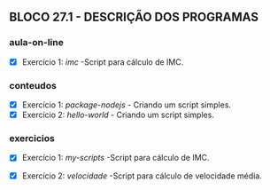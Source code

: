 ## BLOCO 27.1 - DESCRIÇÃO DOS PROGRAMAS

### aula-on-line
- [x] Exercício 1: _imc_ -Script para cálculo de IMC.

### conteudos
- [x] Exercício 1: _package-nodejs_ - Criando um script simples.
- [x] Exercício 2: _hello-world_ - Criando um script simples.

### exercicios
- [x] Exercício 1: _my-scripts_ -Script para cálculo de IMC.
- [x] Exercício 2: _velocidade_ -Script para cálculo de velocidade média.

